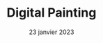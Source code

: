 ---
layout: post
title: 'Digital Painting'
caption:
description: >
  Vous avez un projet graphique particulier comme trouver des ambiances colorées, des éléments à illustrer, trouver un style graphique 100% sur-mesure ? Le digital painting peut être la solution. De nombreux banques d'images ont fleurie depuis plusieurs années. Il n'est pas toujours évident de se démarquer des autres. Le digital painting est une forme d'art consistant à créer à partir de zéro ou de partir d'une image numérique existante pour la modifier et la rendre atypique.
date: 23 janvier 2023
image: 
  path: /assets/img/services/cover-digital-painting-2.jpg
  srcset: 
    1920w: /assets/img/services/cover-digital-painting@0,5x-2.jpg
    960w:  /assets/img/services/cover-digital-painting@0,25x-2.jpg

links:
  - title: Plus d'informations
    url: /contact
accent_color: '#4fb1ba'
accent_image:
theme_color: '#193747'
sitemap: false
---